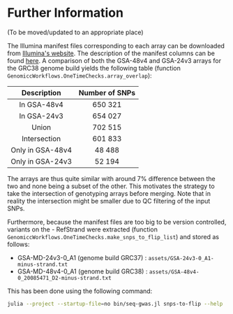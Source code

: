 # Further Information

(To be moved/updated to an appropriate place)

The Illumina manifest files corresponding to each array can be downloaded from [Illumina's website](https://emea.support.illumina.com/array/array_kits/infinium-global-screening-array/downloads.html). The description of the manifest columns can be found [here](https://knowledge.illumina.com/microarray/general/microarray-general-reference_material-list/000001565). A comparison of both the GSA-48v4 and GSA-24v3 arrays for the GRC38 genome build yields the following table (function `GenomiccWorkflows.OneTimeChecks.array_overlap`): 

| Description | Number of SNPs |
| :---: | :---: |
| In GSA-48v4 | 650 321 |
| In GSA-24v3 | 654 027 |
| Union | 702 515 |
| Intersection | 601 833 |
| Only in GSA-48v4 | 48 488 |
| Only in GSA-24v3 | 52 194 |

The arrays are thus quite similar with around 7% difference between the two and none being a subset of the other. This motivates the strategy to take the intersection of genotyping arrays before merging. Note that in reality the intersection might be smaller due to QC filtering of the input SNPs.

Furthermore, because the manifest files are too big to be version controlled, variants on the - RefStrand were extracted (function `GenomiccWorkflows.OneTimeChecks.make_snps_to_flip_list`) and stored as follows:
- GSA-MD-24v3-0_A1 (genome build GRC37) : `assets/GSA-24v3-0_A1-minus-strand.txt`
- GSA-MD-48v4-0_A1 (genome build GRC38) : `assets/GSA-48v4-0_20085471_D2-minus-strand.txt`

This has been done using the following command:

```bash
julia --project --startup-file=no bin/seq-gwas.jl snps-to-flip --help
```